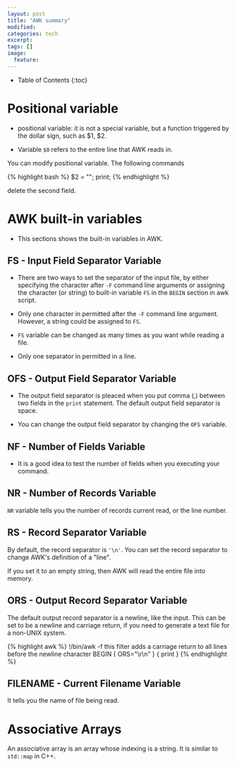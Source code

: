 ```yaml
---
layout: post
title: "AWK summary"
modified:
categories: tech
excerpt:
tags: []
image:
  feature:
---
```


* Table of Contents
{:toc}

# Positional variable
- positional variable: it is not a special variable, but a function 
triggered by the dollar sign, such as $1, $2.

- Variable `$0` refers to the entire line that AWK reads in.

You can modify positional variable. The following commands

{% highlight bash %}
$2 = "";
print;
{% endhighlight %}

delete the second field.

# AWK built-in variables

- This sections shows the built-in variables in AWK.

## FS - Input Field Separator Variable

- There are two ways to set the separator of the input file, by either 
  specifying the character after `-F` command line arguments or assigning 
  the character (or string) to built-in variable `FS` in the `BEGIN` 
  section in awk script.

- Only one character in permitted after the `-F` command line argument. 
However, a string could be assigned to `FS`.

- `FS` variable can be changed as many times as you want while reading a 
file.

- Only one separator in permitted in a line.

## OFS - Output Field Separator Variable

- The output field separator is pleaced when you put comma (,) between two 
fields in the `print` statement. The default output field separator is 
space.

- You can change the output field separator by changing the `OFS` variable.

## NF - Number of Fields Variable

- It is a good idea to test the number of fields when you executing your 
command.

## NR - Number of Records Variable

`NR` variable tells you the number of records current read, or the line 
number. 

## RS - Record Separator Variable
By default, the record separator is `'\n'`. You can set the record 
separator to change AWK's definition of a "line". 

If you set it to an empty string, then AWK will read the entire file into 
memory.

## ORS - Output Record Separator Variable
The default output record separator is a newline, like the input. This can 
be set to be a newline and carriage return, if you need to generate a text 
file for a non-UNIX system. 

{% highlight awk %}
!/bin/awk -f
 this filter adds a carriage return to all lines
 before the newline character
BEGIN { 
  ORS="\r\n"
}
{ print }
{% endhighlight %}

## FILENAME - Current Filename Variable

It tells you the name of file being read.

# Associative Arrays

An associative array is an array whose indexing is a string. It is similar 
to `std::map` in C++. 
